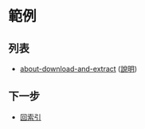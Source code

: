 
# 範例


## 列表

* [about-download-and-extract](https://github.com/samwhelp/note-php-office-for-read-dict-db/tree/gh-pages/main/demo/about-download-and-extract) ([說明](about-download-and-extract.md))



## 下一步

* [回索引](all.md)
